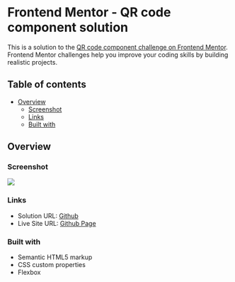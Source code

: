 # Frontend Mentor - QR code component solution

This is a solution to the [QR code component challenge on Frontend Mentor](https://www.frontendmentor.io/challenges/qr-code-component-iux_sIO_H). Frontend Mentor challenges help you improve your coding skills by building realistic projects. 

## Table of contents

- [Overview](#overview)
  - [Screenshot](#screenshot)
  - [Links](#links)
  - [Built with](#built-with)

## Overview

### Screenshot

![](https://i.imgur.com/L6SdTDV.png)

### Links

- Solution URL: [Github](https://github.com/joyun25/qr-code-component)
- Live Site URL: [Github Page](https://joyun25.github.io/qr-code-component/)

### Built with

- Semantic HTML5 markup
- CSS custom properties
- Flexbox